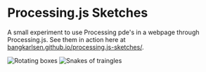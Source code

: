 # Processing.js Sketches
A small experiment to use Processing pde's in a webpage through Processing.js. See them in action here at [bangkarlsen.github.io/processing.js-sketches/](http://bangkarlsen.github.io/processing.js-sketches/).


![Rotating boxes](http://bangkarlsen.github.io/processing.js-sketches/img/screen1.png)
![Snakes of traingles](http://bangkarlsen.github.io/processing.js-sketches/img/screen2.png)

